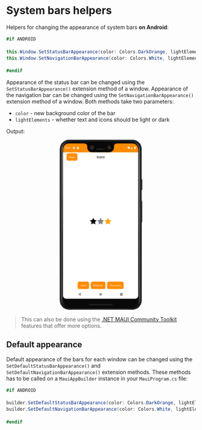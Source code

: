 # System bars helpers

Helpers for changing the appearance of system bars **on Android**:

```csharp
#if ANDROID

this.Window.SetStatusBarAppearance(color: Colors.DarkOrange, lightElements: true);
this.Window.SetNavigationBarAppearance(color: Colors.White, lightElements: false);

#endif
```

Appearance of the status bar can be changed using the `SetStatusBarAppearance()` extension method of a window. Appearance of the navigation bar can be changed using the `SetNavigationBarAppearance()` extension method of a window. Both methods take two parameters:

- `color` - new background color of the bar
- `lightElements` - whether text and icons should be light or dark

Output:

<p align="center">
    <img src="../images/pixel_system_bars.png" data-canonical-src="../images/pixel_system_bars.png" width="220" />
</p>

> This can also be done using the [.NET MAUI Community Toolkit](https://github.com/CommunityToolkit/Maui) features that offer more options.

## Default appearance

Default appearance of the bars for each window can be changed using the `SetDefaultStatusBarAppearance()` and `SetDefaultNavigationBarAppearance()` extension methods. These methods has to be called on a `MauiAppBuilder` instance in your `MauiProgram.cs` file:

```csharp
#if ANDROID

builder.SetDefaultStatusBarAppearance(color: Colors.DarkOrange, lightElements: true);
builder.SetDefaultNavigationBarAppearance(color: Colors.White, lightElements: false);

#endif
```